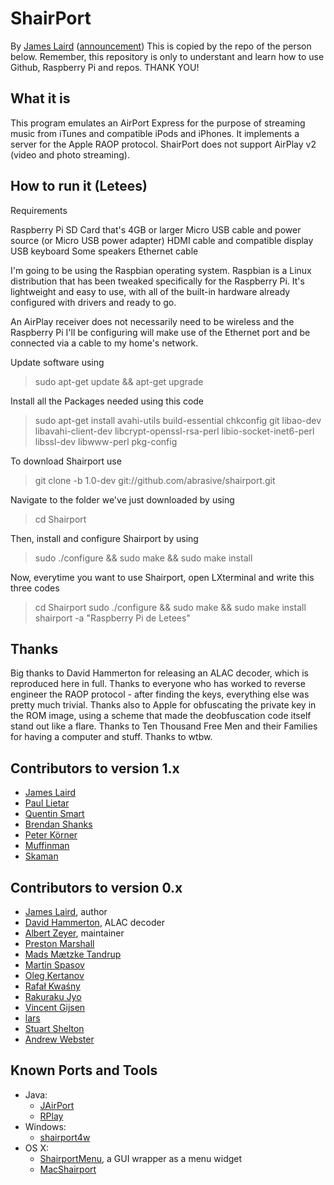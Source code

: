 ShairPort
=========
By [James Laird](mailto:jhl@mafipulation.org) ([announcement](http://mafipulation.org/blagoblig/2011/04/08#shairport))
This is copied by the repo of the person below. Remember, this repository is only to understant and learn how to use Github, Raspberry Pi and repos. THANK YOU!

What it is
----------
This program emulates an AirPort Express for the purpose of streaming music from iTunes and compatible iPods and iPhones. It implements a server for the Apple RAOP protocol.
ShairPort does not support AirPlay v2 (video and photo streaming).

How to run it (Letees)
---------- 
Requirements

Raspberry Pi
SD Card that's 4GB or larger
Micro USB cable and power source (or Micro USB power adapter)
HDMI cable and compatible display
USB keyboard
Some speakers
Ethernet cable

I'm going to be using the Raspbian operating system. Raspbian is a Linux distribution that has been tweaked specifically for the Raspberry Pi. It's lightweight and easy to use, with all of the built-in hardware already configured with drivers and ready to go.

An AirPlay receiver does not necessarily need to be wireless and the Raspberry Pi I'll be configuring will make use of the Ethernet port and be connected via a cable to my home's network.

Update software using 
> sudo apt-get update && apt-get upgrade

Install all the Packages needed using this code
> sudo apt-get install avahi-utils build-essential chkconfig git libao-dev libavahi-client-dev libcrypt-openssl-rsa-perl libio-socket-inet6-perl libssl-dev libwww-perl pkg-config

To download Shairport use 
> git clone -b 1.0-dev git://github.com/abrasive/shairport.git

Navigate to the folder we've just downloaded by using 
> cd Shairport

Then, install and configure Shairport by using 
> sudo ./configure && sudo make && sudo make install


Now, everytime you want to use Shairport, open LXterminal and write this three codes
> cd Shairport
> sudo ./configure && sudo make && sudo make install
> shairport -a "Raspberry Pi de Letees"



Thanks
------
Big thanks to David Hammerton for releasing an ALAC decoder, which is reproduced here in full.
Thanks to everyone who has worked to reverse engineer the RAOP protocol - after finding the keys, everything else was pretty much trivial.
Thanks also to Apple for obfuscating the private key in the ROM image, using a scheme that made the deobfuscation code itself stand out like a flare.
Thanks to Ten Thousand Free Men and their Families for having a computer and stuff.
Thanks to wtbw.

Contributors to version 1.x
---------------------------
* [James Laird](http://mafipulation.org)
* [Paul Lietar](http://www.lietar.net/~paul)
* [Quentin Smart](http://github.com/sm3rt)
* [Brendan Shanks](http://github.com/mrpippy)
* [Peter Körner](http://mazdermind.de)
* [Muffinman](http://github.com/therealmuffin)
* [Skaman](http://github.com/skaman)

Contributors to version 0.x
---------------------------
* [James Laird](mailto:jhl@mafipulation.org), author
* [David Hammerton](http://craz.net/), ALAC decoder
* [Albert Zeyer](http://www.az2000.de), maintainer
* [Preston Marshall](mailto:preston@synergyeoc.com)
* [Mads Mætzke Tandrup](mailto:mads@tandrup.org)
* [Martin Spasov](mailto:mspasov@gmail.com)
* [Oleg Kertanov](mailto:okertanov@gmail.com)
* [Rafał Kwaśny](mailto:mag@entropy.be)
* [Rakuraku Jyo](mailto:jyo.rakuraku@gmail.com)
* [Vincent Gijsen](mailto:vtj.gijsen@gmail.com)
* [lars](mailto:lars@namsral.com)
* [Stuart Shelton](https://blog.stuart.shelton.me/)
* [Andrew Webster](mailto:andywebs@gmail.com)

Known Ports and Tools
---------------------
* Java:
    * [JAirPort](https://github.com/froks/JAirPort)
    * [RPlay](https://github.com/bencall/RPlay)
* Windows:
    * [shairport4w](http://sf.net/projects/shairport4w)
* OS X:
    * [ShairportMenu](https://github.com/rcarlsen/ShairPortMenu), a GUI wrapper as a menu widget
    * [MacShairport](https://github.com/joshaber/MacShairport)
